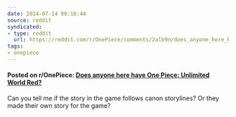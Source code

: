 ```yaml
---
date: 2014-07-14 00:16:44
source: reddit
syndicated:
- type: reddit
  url: https://reddit.com/r/OnePiece/comments/2alb9n/does_anyone_here_have_one_piece_unlimited_world/
tags:
- onepiece
---
```


#### Posted on r/OnePiece: [Does anyone here have One Piece: Unlimited World Red?](https://reddit.com/r/OnePiece/comments/2alb9n/does_anyone_here_have_one_piece_unlimited_world/)

Can you tell me if the story in the game follows canon storylines? Or they made their own story for the game?